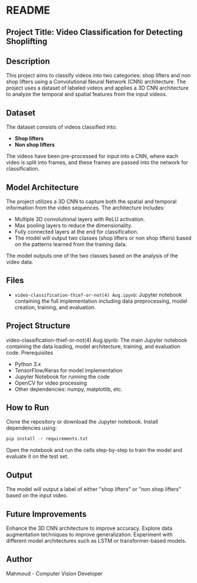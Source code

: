 # README
## Project Title: Video Classification for Detecting Shoplifting
## Description
This project aims to classify videos into two categories: shop lifters and non shop lifters using a Convolutional Neural Network (CNN) architecture. The project uses a dataset of labeled videos and applies a 3D CNN architecture to analyze the temporal and spatial features from the input videos.

## Dataset
The dataset consists of videos classified into:
- **Shop lifters**
- **Non shop lifters**

The videos have been pre-processed for input into a CNN, where each video is split into frames, and these frames are passed into the network for classification.

## Model Architecture
The project utilizes a 3D CNN to capture both the spatial and temporal information from the video sequences. The architecture includes:

- Multiple 3D convolutional layers with ReLU activation.
- Max pooling layers to reduce the dimensionality.
- Fully connected layers at the end for classification.
- The model will output two classes (shop lifters or non shop lifters) based on the patterns learned from the training data.

The model outputs one of the two classes based on the analysis of the video data.

## Files
- `video-classification-thief-or-not(4) Aug.ipynb`: Jupyter notebook containing the full implementation including data preprocessing, model creation, training, and evaluation.

## Project Structure
video-classification-thief-or-not(4) Aug.ipynb: The main Jupyter notebook containing the data loading, model architecture, training, and evaluation code.
Prerequisites
- Python 3.x
- TensorFlow/Keras for model implementation
- Jupyter Notebook for running the code
- OpenCV for video processing
- Other dependencies: numpy, matplotlib, etc.
## How to Run
Clone the repository or download the Jupyter notebook.
Install dependencies using:
```bash
pip install -r requirements.txt
```
Open the notebook and run the cells step-by-step to train the model and evaluate it on the test set.
## Output
The model will output a label of either "shop lifters" or "non shop lifters" based on the input video.

## Future Improvements
Enhance the 3D CNN architecture to improve accuracy.
Explore data augmentation techniques to improve generalization.
Experiment with different model architectures such as LSTM or transformer-based models.
## Author
Mahmoud - Computer Vision Developer